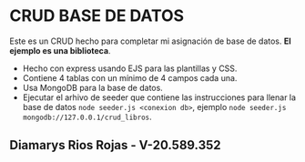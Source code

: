 # CRUD BASE DE DATOS
Este es un CRUD hecho para completar mi asignación de base de datos. **El ejemplo es una biblioteca**.

- Hecho con express usando EJS para las plantillas y CSS.
- Contiene 4 tablas con un mínimo de 4 campos cada una.
- Usa MongoDB para la base de datos.
- Ejecutar el arhivo de seeder que contiene las instrucciones para llenar la base de datos `node seeder.js <conexion db>`, ejemplo `node seeder.js mongodb://127.0.0.1/crud_libros`.

## Diamarys Rios Rojas - V-20.589.352